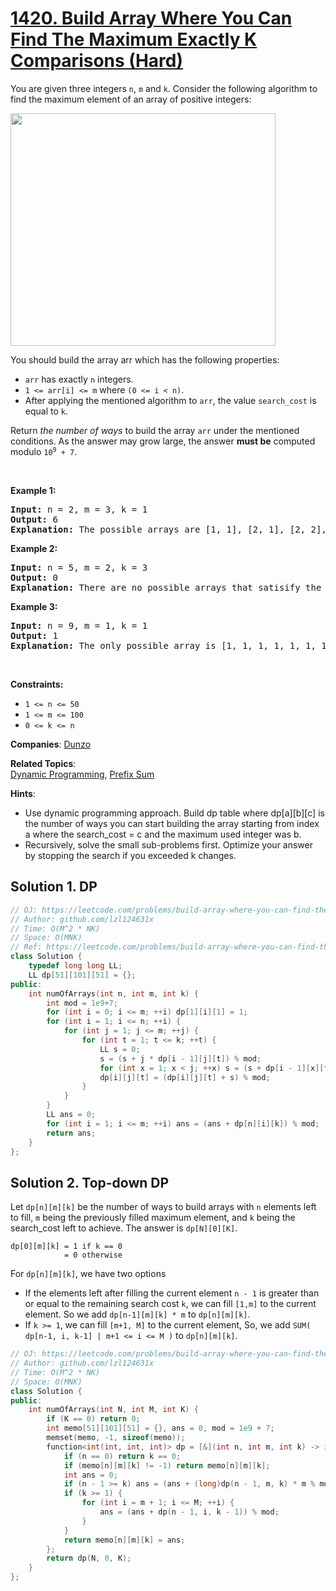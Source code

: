 # [1420. Build Array Where You Can Find The Maximum Exactly K Comparisons (Hard)](https://leetcode.com/problems/build-array-where-you-can-find-the-maximum-exactly-k-comparisons)

<p>You are given three integers <code>n</code>, <code>m</code> and <code>k</code>. Consider the following algorithm to find the maximum element of an array of positive integers:</p>
<img alt="" src="https://assets.leetcode.com/uploads/2020/04/02/e.png" style="width: 424px; height: 372px;" />
<p>You should build the array arr which has the following properties:</p>

<ul>
	<li><code>arr</code> has exactly <code>n</code> integers.</li>
	<li><code>1 &lt;= arr[i] &lt;= m</code> where <code>(0 &lt;= i &lt; n)</code>.</li>
	<li>After applying the mentioned algorithm to <code>arr</code>, the value <code>search_cost</code> is equal to <code>k</code>.</li>
</ul>

<p>Return <em>the number of ways</em> to build the array <code>arr</code> under the mentioned conditions. As the answer may grow large, the answer <strong>must be</strong> computed modulo <code>10<sup>9</sup> + 7</code>.</p>

<p>&nbsp;</p>
<p><strong class="example">Example 1:</strong></p>

<pre>
<strong>Input:</strong> n = 2, m = 3, k = 1
<strong>Output:</strong> 6
<strong>Explanation:</strong> The possible arrays are [1, 1], [2, 1], [2, 2], [3, 1], [3, 2] [3, 3]
</pre>

<p><strong class="example">Example 2:</strong></p>

<pre>
<strong>Input:</strong> n = 5, m = 2, k = 3
<strong>Output:</strong> 0
<strong>Explanation:</strong> There are no possible arrays that satisify the mentioned conditions.
</pre>

<p><strong class="example">Example 3:</strong></p>

<pre>
<strong>Input:</strong> n = 9, m = 1, k = 1
<strong>Output:</strong> 1
<strong>Explanation:</strong> The only possible array is [1, 1, 1, 1, 1, 1, 1, 1, 1]
</pre>

<p>&nbsp;</p>
<p><strong>Constraints:</strong></p>

<ul>
	<li><code>1 &lt;= n &lt;= 50</code></li>
	<li><code>1 &lt;= m &lt;= 100</code></li>
	<li><code>0 &lt;= k &lt;= n</code></li>
</ul>


**Companies**:
[Dunzo](https://leetcode.com/company/dunzo)

**Related Topics**:  
[Dynamic Programming](https://leetcode.com/tag/dynamic-programming), [Prefix Sum](https://leetcode.com/tag/prefix-sum)

**Hints**:
* Use dynamic programming approach. Build dp table where dp[a][b][c] is the number of ways you can start building the array starting from index a where the search_cost = c and the maximum used integer was b.
* Recursively, solve the small sub-problems first. Optimize your answer by stopping the search if you exceeded k changes.

## Solution 1. DP

```cpp
// OJ: https://leetcode.com/problems/build-array-where-you-can-find-the-maximum-exactly-k-comparisons/
// Author: github.com/lzl124631x
// Time: O(M^2 * NK)
// Space: O(MNK)
// Ref: https://leetcode.com/problems/build-array-where-you-can-find-the-maximum-exactly-k-comparisons/discuss/586576/C%2B%2B-Bottom-Up-Dynamic-Programming-with-Explanation
class Solution {
    typedef long long LL;
    LL dp[51][101][51] = {};
public:
    int numOfArrays(int n, int m, int k) {
        int mod = 1e9+7;
        for (int i = 0; i <= m; ++i) dp[1][i][1] = 1;
        for (int i = 1; i <= n; ++i) {
            for (int j = 1; j <= m; ++j) {
                for (int t = 1; t <= k; ++t) {
                    LL s = 0;
                    s = (s + j * dp[i - 1][j][t]) % mod;
                    for (int x = 1; x < j; ++x) s = (s + dp[i - 1][x][t - 1]) %mod;
                    dp[i][j][t] = (dp[i][j][t] + s) % mod;
                }
            }
        }
        LL ans = 0;
        for (int i = 1; i <= m; ++i) ans = (ans + dp[n][i][k]) % mod;
        return ans;
    }
};
```

## Solution 2. Top-down DP

Let `dp[n][m][k]` be the number of ways to build arrays with `n` elements left to fill, `m` being the previously filled maximum element, and `k` being the search_cost left to achieve. The answer is `dp[N][0][K]`.

```
dp[0][m][k] = 1 if k == 0
            = 0 otherwise
```

For `dp[n][m][k]`, we have two options
* If the elements left after filling the current element `n - 1` is greater than or equal to the remaining search cost `k`, we can fill `[1,m]` to the current element. So we add `dp[n-1][m][k] * m` to `dp[n][m][k]`.
* If `k >= 1`, we can fill `[m+1, M]` to the current element, So, we add `SUM( dp[n-1, i, k-1] | m+1 <= i <= M )` to `dp[n][m][k]`.

```cpp
// OJ: https://leetcode.com/problems/build-array-where-you-can-find-the-maximum-exactly-k-comparisons
// Author: github.com/lzl124631x
// Time: O(M^2 * NK)
// Space: O(MNK)
class Solution {
public:
    int numOfArrays(int N, int M, int K) {
        if (K == 0) return 0;
        int memo[51][101][51] = {}, ans = 0, mod = 1e9 + 7;
        memset(memo, -1, sizeof(memo));
        function<int(int, int, int)> dp = [&](int n, int m, int k) -> int {
            if (n == 0) return k == 0;
            if (memo[n][m][k] != -1) return memo[n][m][k];
            int ans = 0;
            if (n - 1 >= k) ans = (ans + (long)dp(n - 1, m, k) * m % mod) % mod;
            if (k >= 1) {
                for (int i = m + 1; i <= M; ++i) {
                    ans = (ans + dp(n - 1, i, k - 1)) % mod;
                }
            }
            return memo[n][m][k] = ans;
        };
        return dp(N, 0, K);
    }
};
```